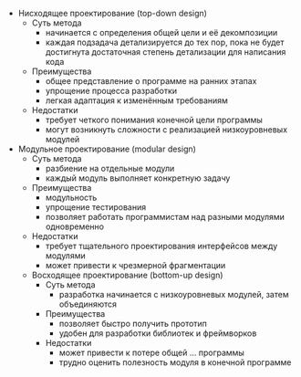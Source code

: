 - Нисходящее проектирование (top-down design)
	- Суть метода
		- начинается с определения общей цели и её декомпозиции
		- каждая подзадача детализируется до тех пор, пока не будет достигнута достаточная степень детализации для написания кода
	- Преимущества
		- общее представление о программе на ранних этапах
		- упрощение процесса разработки
		- легкая адаптация к изменённым требованиям
	- Недостатки
		- требует четкого понимания конечной цели программы
		- могут возникнуть сложности с реализацией низкоуровневых модулей
- Модульное проектирование (modular design)
	- Суть метода
		- разбиение на отдельные модули
		- каждый модуль выполняет конкретную задачу
	- Преимущества
		- модульность
		- упрощение тестирования
		- позволяет работать программистам над разными модулями одновременно
	- Недостатки
		- требует тщательного проектирования интерфейсов между модулями
		- может привести к чрезмерной фрагментации
	- Восходящее проектирование (bottom-up design)
		- Суть метода
			- разработка начинается с низкоуровневых модулей, затем объединяются
		- Преимущества
			- позволяет быстро получить прототип
			- удобен для разработки библиотек и фреймворков
		- Недостатки
			- может привести к потере общей ... программы
			- трудно оценить полезность модуля в конечной программе